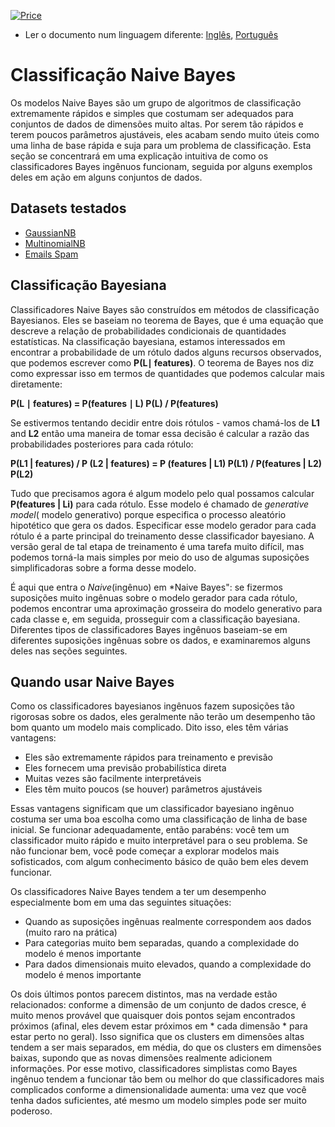 [![Price](https://img.shields.io/badge/price-FREE-0098f7.svg)](https://github.com/froala/design-blocks/blob/master/LICENSE)

* Ler o documento num linguagem diferente: [Inglês](README.md), [Português](README.pt.md)

# Classificação Naive Bayes

Os modelos Naive Bayes são um grupo de algoritmos de classificação extremamente rápidos e simples que costumam ser adequados para conjuntos de dados de dimensões muito altas.
Por serem tão rápidos e terem poucos parâmetros ajustáveis, eles acabam sendo muito úteis como uma linha de base rápida e suja para um problema de classificação.
Esta seção se concentrará em uma explicação intuitiva de como os classificadores Bayes ingênuos funcionam, seguida por alguns exemplos deles em ação em alguns conjuntos de dados.

## Datasets testados
- [GaussianNB](/NaiveBayes/gaussian_nb.ipynb)
- [MultinomialNB](/NaiveBayes/multinomial_nb.ipynb)
- [Emails Spam](/NaiveBayes/emails.ipynb)

## Classificação Bayesiana

Classificadores Naive Bayes são construídos em métodos de classificação Bayesianos.
Eles se baseiam no teorema de Bayes, que é uma equação que descreve a relação de probabilidades condicionais de quantidades estatísticas.
Na classificação bayesiana, estamos interessados ​​em encontrar a probabilidade de um rótulo dados alguns recursos observados, que podemos escrever como **P(L∣ features)**.
O teorema de Bayes nos diz como expressar isso em termos de quantidades que podemos calcular mais diretamente:

**P(L ∣ features) =  P(features ∣ L) P(L) / P(features)**

Se estivermos tentando decidir entre dois rótulos - vamos chamá-los de **L1** and **L2** então uma maneira de tomar essa decisão é calcular a razão das probabilidades posteriores para cada rótulo:

**P(L1 | features) / P (L2 | features) = P (features | L1) P(L1) / P(features | L2) P(L2)**

Tudo que precisamos agora é algum modelo pelo qual possamos calcular **P(features | Li)** para cada rótulo.
Esse modelo é chamado de *generative model*( modelo generativo) porque especifica o processo aleatório hipotético que gera os dados.
Especificar esse modelo gerador para cada rótulo é a parte principal do treinamento desse classificador bayesiano.
A versão geral de tal etapa de treinamento é uma tarefa muito difícil, mas podemos torná-la mais simples por meio do uso de algumas suposições simplificadoras sobre a forma desse modelo.

É aqui que entra o *Naive*(ingênuo) em *Naive Bayes": se fizermos suposições muito ingênuas sobre o modelo gerador para cada rótulo, podemos encontrar uma aproximação grosseira do modelo generativo para cada classe e, em seguida, prosseguir com a classificação bayesiana.
Diferentes tipos de classificadores Bayes ingênuos baseiam-se em diferentes suposições ingênuas sobre os dados, e examinaremos alguns deles nas seções seguintes.


## Quando usar Naive Bayes

Como os classificadores bayesianos ingênuos fazem suposições tão rigorosas sobre os dados, eles geralmente não terão um desempenho tão bom quanto um modelo mais complicado.
Dito isso, eles têm várias vantagens:

- Eles são extremamente rápidos para treinamento e previsão
- Eles fornecem uma previsão probabilística direta
- Muitas vezes são facilmente interpretáveis
- Eles têm muito poucos (se houver) parâmetros ajustáveis

Essas vantagens significam que um classificador bayesiano ingênuo costuma ser uma boa escolha como uma classificação de linha de base inicial.
Se funcionar adequadamente, então parabéns: você tem um classificador muito rápido e muito interpretável para o seu problema.
Se não funcionar bem, você pode começar a explorar modelos mais sofisticados, com algum conhecimento básico de quão bem eles devem funcionar.

Os classificadores Naive Bayes tendem a ter um desempenho especialmente bom em uma das seguintes situações:

- Quando as suposições ingênuas realmente correspondem aos dados (muito raro na prática)
- Para categorias muito bem separadas, quando a complexidade do modelo é menos importante
- Para dados dimensionais muito elevados, quando a complexidade do modelo é menos importante

Os dois últimos pontos parecem distintos, mas na verdade estão relacionados: conforme a dimensão de um conjunto de dados cresce, é muito menos provável que quaisquer dois pontos sejam encontrados próximos (afinal, eles devem estar próximos em * cada dimensão * para estar perto no geral).
Isso significa que os clusters em dimensões altas tendem a ser mais separados, em média, do que os clusters em dimensões baixas, supondo que as novas dimensões realmente adicionem informações.
Por esse motivo, classificadores simplistas como Bayes ingênuo tendem a funcionar tão bem ou melhor do que classificadores mais complicados conforme a dimensionalidade aumenta: uma vez que você tenha dados suficientes, até mesmo um modelo simples pode ser muito poderoso.

